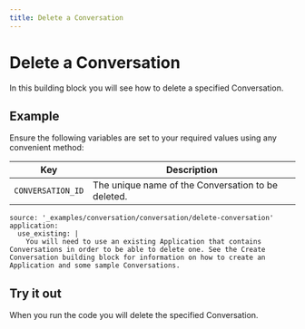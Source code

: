 ```yaml
---
title: Delete a Conversation
---
```


# Delete a Conversation

In this building block you will see how to delete a specified Conversation.

## Example

Ensure the following variables are set to your required values using any convenient method:

Key | Description
-- | --
`CONVERSATION_ID` | The unique name of the Conversation to be deleted.

```building_blocks
source: '_examples/conversation/conversation/delete-conversation'
application:
  use_existing: |
    You will need to use an existing Application that contains Conversations in order to be able to delete one. See the Create Conversation building block for information on how to create an Application and some sample Conversations.
```

## Try it out

When you run the code you will delete the specified Conversation.
